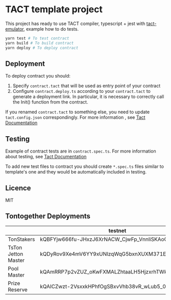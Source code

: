 # TACT template project

This project has ready to use TACT compiler, typescript + jest with [tact-emulator](https://github.com/tact-lang/tact-emulator), example how to do tests.

```bash
yarn test # To test contract
yarn build # To build contract
yarn deploy # To deploy contract
```
## Deployment

To deploy contract you should:

1) Specify `contract.tact` that will be used as entry point of your contract
2) Configure `contract.deploy.ts` according to your `contract.tact` to generate a deployment link. In particular, it is necessary to correctly call the Init() function from the contract.

If you renamed `contract.tact` to something else, you need to update `tact.config.json` correspondingly. For more information , see [Tact Documentation](https://docs.tact-lang.org/language/guides/config)
## Testing

Example of contract tests are in `contract.spec.ts`. For more information about testing, see [Tact Documentation](https://docs.tact-lang.org/language/guides/debug)

To add new test files to contract you should create `*.spec.ts` files similar to template's one and they would be automatically included in testing.

## Licence

MIT

## Tontogether Deployments

||testnet|mainnet|
|-|-|-|
|TonStakers|kQBFYjw666fu-JHxzJ6XrNACW_CjwFp_VnnliSKAoOeoQ3pj|-|
|TsTon Jetton Master|kQDyRov9Xe4mV6YY9xUNIzqWqG5bxnXUXM371EN1GlfH7iY-|-|
|Pool Master|kQAmRRP7p2vZUZ_oKwFXMALZhtaaLH5HjzxrhTWkm3bf4VyU|-|
|Prize Reserve|kQAICZwzt-2VsxxkHPhfOgSBxvVhb38vR_wLub5_0x9fH_Ze|-|
